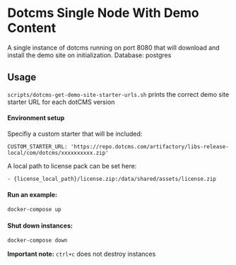 # Dotcms Single Node With Demo Content

A single instance of dotcms running on port 8080 that will download and install the demo site on initialization. Database: postgres

## Usage
`scripts/dotcms-get-demo-site-starter-urls.sh` prints the correct demo site starter URL for each dotCMS version

#### Environment setup
Specifiy a custom starter that will be included:
```
CUSTOM_STARTER_URL: 'https://repo.dotcms.com/artifactory/libs-release-local/com/dotcms/xxxxxxxxxx.zip'
```
A local path to license pack can be set here:

```
- {license_local_path}/license.zip:/data/shared/assets/license.zip
```

#### Run an example:

```bash
docker-compose up
```

#### Shut down instances:

```bash
docker-compose down
```

**Important note:** `ctrl+c` does not destroy instances


